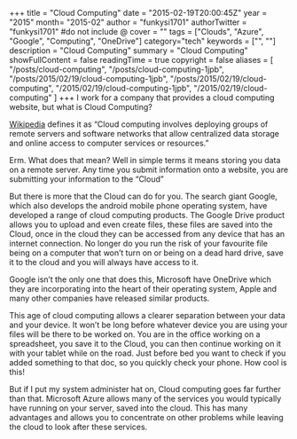 +++
title = "Cloud Computing"
date = "2015-02-19T20:00:45Z"
year = "2015"
month= "2015-02"
author = "funkysi1701"
authorTwitter = "funkysi1701" #do not include @
cover = ""
tags = ["Clouds", "Azure", "Google", "Computing", "OneDrive"]
category="tech"
keywords = ["", ""]
description =  "Cloud Computing"
summary = "Cloud Computing"
showFullContent = false
readingTime = true
copyright = false
aliases = [
    "/posts/cloud-computing",
    "/posts/cloud-computing-1jpb",
    "/posts/2015/02/19/cloud-computing-1jpb",
    "/posts/2015/02/19/cloud-computing",
    "/2015/02/19/cloud-computing-1jpb",
    "/2015/02/19/cloud-computing"
]
+++
I work for a company that provides a cloud computing website, but what is Cloud Computing?

[Wikipedia](https://en.wikipedia.org/wiki/Cloud_computing) defines it as “Cloud computing involves deploying groups of remote servers and software networks that allow centralized data storage and online access to computer services or resources.”

Erm. What does that mean? Well in simple terms it means storing you data on a remote server. Any time you submit information onto a website, you are submitting your information to the “Cloud”

But there is more that the Cloud can do for you. The search giant Google, which also develops the android mobile phone operating system, have developed a range of cloud computing products. The Google Drive product allows you to upload and even create files, these files are saved into the Cloud, once in the cloud they can be accessed from any device that has an internet connection. No longer do you run the risk of your favourite file being on a computer that won’t turn on or being on a dead hard drive, save it to the cloud and you will always have access to it.

Google isn’t the only one that does this, Microsoft have OneDrive which they are incorporating into the heart of their operating system, Apple and many other companies have released similar products.

This age of cloud computing allows a clearer separation between your data and your device. It won’t be long before whatever device you are using your files will be there to be worked on. You are in the office working on a spreadsheet, you save it to the Cloud, you can then continue working on it with your tablet while on the road. Just before bed you want to check if you added something to that doc, so you quickly check your phone. How cool is this!

But if I put my system administer hat on, Cloud computing goes far further than that. Microsoft Azure allows many of the services you would typically have running on your server, saved into the cloud. This has many advantages and allows you to concentrate on other problems while leaving the cloud to look after these services.